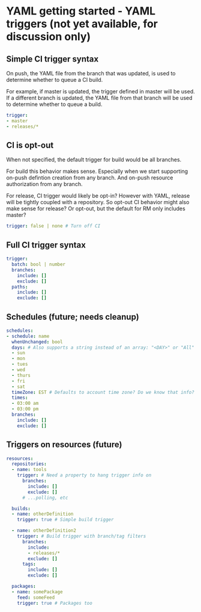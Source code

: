# YAML getting started - YAML triggers (not yet available, for discussion only)

## Simple CI trigger syntax

On push, the YAML file from the branch that was updated, is used to determine whether
to queue a CI build.

For example, if master is updated, the trigger defined in master will be used. If a different
branch is updated, the YAML file from that branch will be used to determine whether to queue a
build.

```yaml
trigger:
- master
- releases/*
```

## CI is opt-out

When not specified, the default trigger for build would be all branches.

For build this behavior makes sense. Especially when we start supporting on-push defintion creation from any branch. And on-push resource authorization from any branch.

For release, CI trigger would likely be opt-in? However with YAML, release will be tightly coupled with a repository. So opt-out CI behavior might also make sense for release? Or opt-out, but the default for RM only includes master?

```yaml
trigger: false | none # Turn off CI
```

## Full CI trigger syntax

```yaml
trigger:
  batch: bool | number
  branches:
    include: []
    exclude: []
  paths:
    include: []
    exclude: []
```

## Schedules (future; needs cleanup)

```yaml
schedules:
- schedule: name
  whenUnchanged: bool
  days: # Also supports a string instead of an array: "<DAY>" or "All" or "Weekdays"
  - sun
  - mon
  - tues
  - wed
  - thurs
  - fri
  - sat
  timeZone: EST # Defaults to account time zone? Do we know that info? We might need to maintain a mapping for this abbrev, it is not in system.timeZoneInfo.
  times:
  - 03:00 am
  - 03:00 pm
  branches:
    include: []
    exclude: []
```

## Triggers on resources (future)

```yaml
resources:
  repositories:
  - name: tools
    trigger: # Need a property to hang trigger info on
      branches:
        include: []
        exclude: []
      # ...polling, etc

  builds:
  - name: otherDefinition
    trigger: true # Simple build trigger

  - name: otherDefinition2
    trigger: # Build trigger with branch/tag filters
      branches:
        include:
        - releases/*
        exclude: []
      tags:
        include: []
        exclude: []

  packages:
  - name: somePackage
    feed: someFeed
    trigger: true # Packages too
```
